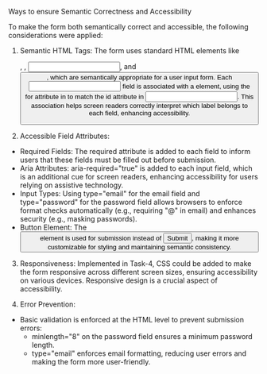 Ways to ensure Semantic Correctness and Accessibility

To make the form both semantically correct and accessible, the following considerations were applied:

1. Semantic HTML Tags:
The form uses standard HTML elements like <form>, <label>, <input>, and <button>, which are semantically appropriate for a user input form. Each <input> field is associated with a <label> element, using the for attribute in <label> to match the id attribute in <input>. This association helps screen readers correctly interpret which label belongs to each field, enhancing accessibility.

2. Accessible Field Attributes:
- Required Fields: The required attribute is added to each field to inform users that these fields must be filled out before submission.
- Aria Attributes: aria-required="true" is added to each input field, which is an additional cue for screen readers, enhancing accessibility for users relying on assistive technology.
- Input Types: Using type="email" for the email field and type="password" for the password field allows browsers to enforce format checks automatically (e.g., requiring "@" in email) and enhances security (e.g., masking passwords).
- Button Element: The <button type="submit"> element is used for submission instead of <input type="submit">, making it more customizable for styling and maintaining semantic consistency.

3. Responsiveness:
Implemented in Task-4, CSS could be added to make the form responsive across different screen sizes, ensuring accessibility on various devices. Responsive design is a crucial aspect of accessibility.

4. Error Prevention:
- Basic validation is enforced at the HTML level to prevent submission errors:
    - minlength="8" on the password field ensures a minimum password length.
    - type="email" enforces email formatting, reducing user errors and making the form more user-friendly.